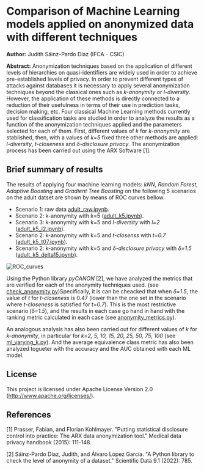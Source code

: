 # Comparison of Machine Learning models applied on anonymized data with different techniques

**Author:** Judith Sáinz-Pardo Díaz (IFCA - CSIC)

**Abstract:** Anonymization techniques based on the application of different levels of hierarchies on quasi-identifiers are widely used in order to achieve pre-established levels of privacy. In order to prevent different types of attacks against databases it is necessary to apply several anonymization techniques beyond the classical ones such as _k-anonymity_ or _l-diversity_. However, the application of these methods is directly connected to a reduction of their usefulness in terms of their use in prediction tasks, decision making, etc. Four classical Machine Learning methods currently used for classification tasks are studied in order to analyze the results as a function of the anonymization techniques applied and the parameters selected for each of them. First, different values of _k_ for _k-anonymity_ are stablished, then, with a values of _k=5_ fixed three other methods are applied: _l-diversity_, _t-closeness_ and _δ-disclosure privacy_. The anonymization process has been carried out using the ARX Software [1]. 

## Brief summary of results
The results of applying four machine learning models: _kNN_, _Random Forest_, _Adaptive Boosting_ and _Gradient Tree Boosting_ on the following 5 scenarios on the adult datset are shown by means of ROC curves bellow.
- Scenario 1: raw data [adult_raw.ipynb](https://gitlab.ifca.es/privacy-security/anonymity-ml/-/blob/main/ml_models/adult_raw.ipynb).
- Scenario 2: k-anonymity with k=5 ([adult_k5.ipynb](https://gitlab.ifca.es/privacy-security/anonymity-ml/-/blob/main/ml_models/adult_k5.ipynb)).
- Scenario 3: k-anonymity with k=5 and _l-diversity_ with _l=2_ ([adult_k5_l2.ipynb](https://gitlab.ifca.es/privacy-security/anonymity-ml/-/blob/main/ml_models/adult_k5_l2.ipynb)).
- Scenario 2: k-anonymity with k=5 and _t-closenss_ with _t=0.7_ ([adult_k5_t07.ipynb](https://gitlab.ifca.es/privacy-security/anonymity-ml/-/blob/main/ml_models/adult_k5_t07.ipynb)).
- Scenario 2: k-anonymity with k=5 and _δ-disclosure privacy_ with _δ=1.5_ ([adult_k5_delta15.ipynb](https://gitlab.ifca.es/privacy-security/anonymity-ml/-/blob/main/ml_models/adult_k5_delta15.ipynb)).

![ROC_curves](https://gitlab.ifca.es/privacy-security/anonymity-ml/-/blob/main/ml_models/roc_all_models.svg "ROC curves with each ML model and scenario.")

Using the Python library _pyCANON_ [2], we have analyzed the metrics that are verified for each of the anonymity techniques used.  (see [check_anonymity.py](https://gitlab.ifca.es/privacy-security/anonymity-ml/-/blob/main/anonymity_metrics/check_anonymity.py))Specifically, it is can be cheacked that when _δ=1.5_, the value of _t_ for _t-closeness_ is 0.47 (lower than the one set in the scenario where _t-closeness_ is satisfied for _t=0.7_). This is the most restrictive scenario (_δ=1.5_), and the results in each case go hand in hand with the ranking metric calculated in each case (see [anonymity_metrics.py](https://gitlab.ifca.es/privacy-security/anonymity-ml/-/blob/main/anonymity_metrics/anonymity_metrics.py)).

An analogous analysis has also been carried out for different values of _k_ for _k-anonymity_, in particular for _k=2, 5, 10, 15, 20, 25, 50, 75, 100_ (see [ml_varying_k.py](https://gitlab.ifca.es/privacy-security/anonymity-ml/-/blob/main/ml_models/varying_k/ml_varying_k.py)). And the average equivalence class metric has also been analyzed togueter with the accuracy and the AUC obtained with each ML model.

## License
This project is licensed under Apache License Version 2.0 (http://www.apache.org/licenses/).

## References 
[1] Prasser, Fabian, and Florian Kohlmayer. "Putting statistical disclosure control into practice: The ARX data anonymization tool." Medical data privacy handbook (2015): 111-148.

[2] Sáinz-Pardo Díaz, Judith, and Álvaro López García. "A Python library to check the level of anonymity of a dataset." Scientific Data 9.1 (2022): 785.

